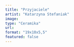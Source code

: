 ```yaml
---
title: "Przyjaciele"
artist: "Katarzyna Stefaniak"
image:
type: "Ceramika"
url:
format: "19x10x5,5"
featured: false
---
```

